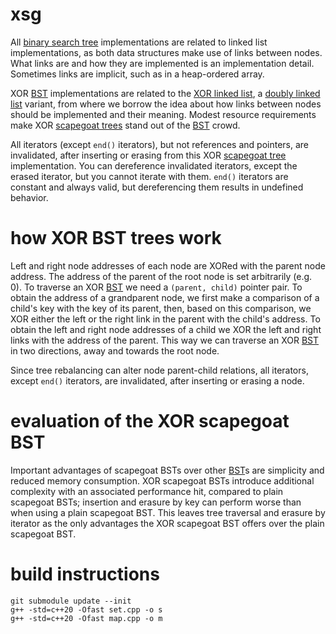 # xsg
All [binary search tree](https://en.wikipedia.org/wiki/Binary_search_tree) implementations are related to linked list implementations, as both data structures make use of links between nodes. What links are and how they are implemented is an implementation detail. Sometimes links are implicit, such as in a heap-ordered array.

XOR [BST](https://en.wikipedia.org/wiki/Binary_search_tree) implementations are related to the [XOR linked list](https://en.wikipedia.org/wiki/XOR_linked_list), a [doubly linked list](https://en.wikipedia.org/wiki/Doubly_linked_list) variant, from where we borrow the idea about how links between nodes should be implemented and their meaning. Modest resource requirements make XOR [scapegoat trees](https://en.wikipedia.org/wiki/Scapegoat_tree) stand out of the [BST](https://en.wikipedia.org/wiki/Binary_search_tree) crowd.

All iterators (except `end()` iterators), but not references and pointers, are invalidated, after inserting or erasing from this XOR [scapegoat tree](https://en.wikipedia.org/wiki/Scapegoat_tree) implementation. You can dereference invalidated iterators, except the erased iterator, but you cannot iterate with them. `end()` iterators are constant and always valid, but dereferencing them results in undefined behavior.

# how XOR BST trees work
Left and right node addresses of each node are XORed with the parent node address. The address of the parent of the root node is set arbitrarily (e.g. 0). To traverse an XOR [BST](https://en.wikipedia.org/wiki/Binary_search_tree) we need a `(parent, child)` pointer pair. To obtain the address of a grandparent node, we first make a comparison of a child's key with the key of its parent, then, based on this comparison, we XOR either the left or the right link in the parent with the child's address. To obtain the left and right node addresses of a child we XOR the left and right links with the address of the parent. This way we can traverse an XOR [BST](https://en.wikipedia.org/wiki/Binary_search_tree) in two directions, away and towards the root node.

Since tree rebalancing can alter node parent-child relations, all iterators, except `end()` iterators, are invalidated, after inserting or erasing a node.

# evaluation of the XOR scapegoat BST
Important advantages of scapegoat BSTs over other [BST](https://en.wikipedia.org/wiki/Binary_search_tree)s are simplicity and reduced memory consumption. XOR scapegoat BSTs introduce additional complexity with an associated performance hit, compared to plain scapegoat BSTs; insertion and erasure by key can perform worse than when using a plain scapegoat BST. This leaves tree traversal and erasure by iterator as the only advantages the XOR scapegoat BST offers over the plain scapegoat BST.

# build instructions
    git submodule update --init
    g++ -std=c++20 -Ofast set.cpp -o s
    g++ -std=c++20 -Ofast map.cpp -o m
